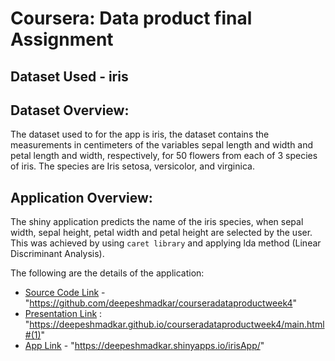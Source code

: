 # Coursera: Data product final Assignment

## Dataset Used - iris

## Dataset Overview:
The dataset used to for the app is iris, the dataset contains the measurements in centimeters of the variables sepal length and width and petal length and width, respectively, for 50 flowers from each of 3 species of iris. The species are Iris setosa, versicolor, and virginica.

## Application Overview:
The shiny application predicts the name of the iris species, when sepal width, sepal height,
petal width and petal height are selected by the user. This was achieved by using `caret library` and applying lda method (Linear Discriminant Analysis).

The following are the details of the application:

- [Source Code Link](https://github.com/deepeshmadkar/courseradataproductweek4) - "https://github.com/deepeshmadkar/courseradataproductweek4"
- [Presentation Link](https://deepeshmadkar.github.io/courseradataproductweek4/main.html#(1)) : "https://deepeshmadkar.github.io/courseradataproductweek4/main.html#(1)"
- [App Link](https://deepeshmadkar.shinyapps.io/irisApp/) - "https://deepeshmadkar.shinyapps.io/irisApp/"
